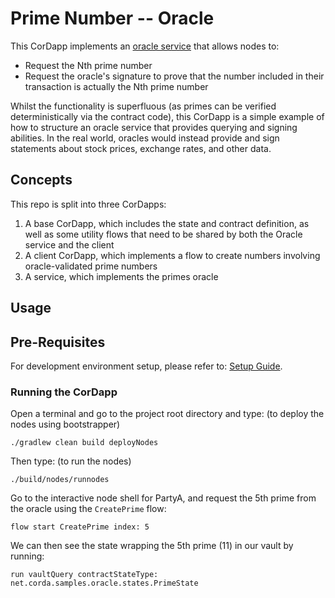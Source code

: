 # Prime Number -- Oracle

This CorDapp implements an [oracle service](https://training.corda.net/corda-details/oracles) that allows nodes to:

* Request the Nth prime number
* Request the oracle's signature to prove that the number included in their transaction is actually the Nth prime
  number

Whilst the functionality is superfluous (as primes can be verified deterministically via the contract code), this
CorDapp is a simple example of how to structure an oracle service that provides querying and signing abilities. In the
real world, oracles would instead provide and sign statements about stock prices, exchange rates, and other data.



## Concepts

This repo is split into three CorDapps:

1. A base CorDapp, which includes the state and contract definition, as well as some utility flows that need to be
   shared by both the Oracle service and the client
2. A client CorDapp, which implements a flow to create numbers involving oracle-validated prime numbers
3. A service, which implements the primes oracle


## Usage

## Pre-Requisites

For development environment setup, please refer to: [Setup Guide](https://docs.r3.com/en/platform/corda/4.10/community/getting-set-up.html).


### Running the CorDapp

Open a terminal and go to the project root directory and type: (to deploy the nodes using bootstrapper)
```
./gradlew clean build deployNodes
```
Then type: (to run the nodes)
```
./build/nodes/runnodes
```

Go to the interactive node shell for PartyA, and request the 5th prime from the oracle using the `CreatePrime` flow:

    flow start CreatePrime index: 5

We can then see the state wrapping the 5th prime (11) in our vault by running:

    run vaultQuery contractStateType: net.corda.samples.oracle.states.PrimeState

